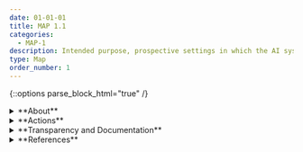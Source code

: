 ```yaml
---
date: 01-01-01
title: MAP 1.1
categories:
  - MAP-1
description: Intended purpose, prospective settings in which the AI system will be deployed, the specific set or types of users along with their expectations, and impacts of system use are understood and documented. Assumptions and related limitations about AI system purpose and use are enumerated, documented and tied to TEVV considerations and system metrics.
type: Map
order_number: 1
---
```

{::options parse_block_html="true" /} 


<details>
<summary markdown="span">**About**</summary>      
<br>
It is not necessarily possible to have advanced knowledge about all potential settings in which a system will be deployed. To help delineate the bounds of acceptable deployment, context mapping may include examination of the following:
* intended, prospective,and actual deployment setting.
* specific set or types of users. 
* operator or subject expectations. 
* concept of operations. 
* intended purpose and impact of system use. 
* requirements for system deployment and operation. 
* potential negative impacts to individuals, groups, communities, organizations, and society – or context-specific impacts such as legal requirements or impacts to the environment. 
* unintended, downstream, or other unknown contextual factors.

</details>

<details>
<summary markdown="span">**Actions**</summary>

* Pursue AI system design purposefully, after non-AI solutions are considered. 
* Define and document the task, purpose, minimum functionality, and benefits of the AI system to inform considerations about whether the project is worth pursuing.
* Maintain awareness of industry, technical, and applicable legal standards.
* Collaboratively consider intended AI system design tasks along with unanticipated purposes.
* Determine the user and organizational requirements, including business and technical requirements.
* Determine and delineate the expected and acceptable AI system context of use, including:
    * operational environment
    * impacts to individuals, groups, communities, organizations, and society
    * user characteristics and tasks
    * social environment.
* Track and document existing AI systems held by the organization, and those maintained or supported by third-party entities.
* Gain and maintain awareness about evaluating scientific claims related to AI system performance and benefits before launching into system design.
* Identify human-AI interaction and/or roles, such as whether the application will support or replace human decision making. 
* Plan for risks related to human-AI configurations, and document requirements, roles, and responsibilities for human oversight of deployed systems.

</details>

<details>
<summary markdown="span">**Transparency and Documentation**</summary>         
                     
**Organizations can document the following:**
* Which AI actors are responsible for the decisions of the AI and is this person aware of the intended uses and limitations of the analytic?
* Which AI actors are responsible for maintaining, re-verifying, monitoring, and updating this AI once deployed?
* Who is the person(s) accountable for the ethical considerations across the AI lifecycle?

**AI Transparency Resources:**
* GAO-21-519SP: AI Accountability Framework for Federal Agencies & Other Entities
* “Stakeholders in Explainable AI,” Sep. 2018, [Online]. [link](http://arxiv.org/abs/1810.00184)
* "Microsoft Responsible AI Standard, v2" [link](https://query.prod.cms.rt.microsoft.com/cms/api/am/binary/RE4ZPmV)

</details>

<details>
<summary markdown="span">**References**</summary>      
<br>
**Socio-technical systems**

Andrew D. Selbst, Danah Boyd, Sorelle A. Friedler, et al. 2019. Fairness and Abstraction in Sociotechnical Systems. In Proceedings of the Conference on Fairness, Accountability, and Transparency (FAccT'19). Association for Computing Machinery, New York, NY, USA, 59–68. [URL](https://doi.org/10.1145/3287560.3287598)

**Problem formulation**

Roel Dobbe, Thomas Krendl Gilbert, and Yonatan Mintz. 2021. Hard choices in artificial intelligence. Artificial Intelligence 300 (14 July 2021), 103555, ISSN 0004-3702. [URL](https://doi.org/10.1016/j.artint.2021.103555)

Samir Passi and Solon Barocas. 2019. Problem Formulation and Fairness. In Proceedings of the Conference on Fairness, Accountability, and Transparency (FAccT'19). Association for Computing Machinery, New York, NY, USA, 39–48. [URL](https://doi.org/10.1145/3287560.3287567)

**Context mapping**

Emilio Gómez-González and Emilia Gómez. 2020. Artificial intelligence in medicine and healthcare. Joint Research Centre (European Commission). [URL](https://op.europa.eu/en/publication-detail/-/publication/b4b5db47-94c0-11ea-aac4-01aa75ed71a1/language-en)

Sarah Spiekermann and Till Winkler. 2020. Value-based Engineering for Ethics by Design. arXiv:2004.13676. [URL](https://arxiv.org/abs/2004.13676)

Social Impact Lab. 2017. Framework for Context Analysis of Technologies in Social Change Projects (Draft v2.0). [URL](https://www.alnap.org/system/files/content/resource/files/main/Draft%20SIMLab%20Context%20Analysis%20Framework%20v2.0.pdf)

Solon Barocas, Asia J. Biega, Margarita Boyarskaya, et al. 2021. Responsible computing during COVID-19 and beyond. Commun. ACM 64, 7 (July 2021), 30–32. [URL](https://doi.org/10.1145/3466612)

**Identification of harms**

Harini Suresh and John V. Guttag. 2020. A Framework for Understanding Sources of Harm throughout the Machine Learning Life Cycle. arXiv:1901.10002. [URL](https://arxiv.org/abs/1901.10002)

Margarita Boyarskaya, Alexandra Olteanu, and Kate Crawford. 2020. Overcoming Failures of Imagination in AI Infused System Development and Deployment. arXiv:2011.13416. [URL](https://arxiv.org/abs/2011.13416)

Microsoft. Foundations of assessing harm. 2022. [URL](https://docs.microsoft.com/en-us/azure/architecture/guide/responsible-innovation/harms-modeling/)

**Understanding and documenting limitations in ML**

Alexander D'Amour, Katherine Heller, Dan Moldovan, et al. 2020. Underspecification Presents Challenges for Credibility in Modern Machine Learning. arXiv:2011.03395. [URL](https://arxiv.org/abs/2011.03395)

Jessie J. Smith, Saleema Amershi, Solon Barocas, et al. 2022. REAL ML: Recognizing, Exploring, and Articulating Limitations of Machine Learning Research. arXiv:2205.08363. [URL](https://arxiv.org/abs/2205.08363)

Margaret Mitchell, Simone Wu, Andrew Zaldivar, et al. 2019. Model Cards for Model Reporting. In Proceedings of the Conference on Fairness, Accountability, and Transparency (FAT* '19). Association for Computing Machinery, New York, NY, USA, 220–229. [URL](https://doi.org/10.1145/3287560.3287596)

Matthew Arnold, Rachel K. E. Bellamy, Michael Hind, et al. 2019. FactSheets: Increasing Trust in AI Services through Supplier's Declarations of Conformity. arXiv:1808.07261. [URL](https://arxiv.org/abs/1808.07261)

Michael A. Madaio, Luke Stark, Jennifer Wortman Vaughan, and Hanna Wallach. 2020. Co-Designing Checklists to Understand Organizational Challenges and Opportunities around Fairness in AI. In Proceedings of the 2020 CHI Conference on Human Factors in Computing Systems (CHI ‘20). Association for Computing Machinery, New York, NY, USA, 1–14. [URL](https://doi.org/10.1145/3313831.3376445)

Timnit Gebru, Jamie Morgenstern, Briana Vecchione, et al. 2021. Datasheets for Datasets. arXiv:1803.09010. [URL](https://arxiv.org/abs/1803.09010)

Bender, E. M., Friedman, B. & McMillan-Major, A.,  (2022). A Guide for Writing Data Statements for Natural Language Processing. University of Washington.  Accessed July 14, 2022. [URL](https://techpolicylab.uw.edu/wp-content/uploads/2021/11/Data_Statements_Guide_V2.pdf)

Meta AI. System Cards, a new resource for understanding how AI systems work, 2021. [URL](https://ai.facebook.com/blog/system-cards-a-new-resource-for-understanding-how-ai-systems-work/)

**When not to deploy**

Solon Barocas, Asia J. Biega, Benjamin Fish, et al. 2020. When not to design, build, or deploy. In Proceedings of the 2020 Conference on Fairness, Accountability, and Transparency (FAT* '20). Association for Computing Machinery, New York, NY, USA, 695. [URL](https://doi.org/10.1145/3351095.3375691)

**Statistical balance**

Ziad Obermeyer, Brian Powers, Christine Vogeli, and Sendhil Mullainathan. 2019. Dissecting racial bias in an algorithm used to manage the health of populations. Science 366, 6464 (25 Oct. 2019), 447-453. [URL](https://doi.org/10.1126/science.aax2342)

**Assessment of science in AI**

Arvind Narayanan. How to recognize AI snake oil. [URL](https://www.cs.princeton.edu/~arvindn/talks/MIT-STS-AI-snakeoil.pdf)

Emily M. Bender. 2022. On NYT Magazine on AI: Resist the Urge to be Impressed. (April 17, 2022). [URL](https://medium.com/@emilymenonbender/on-nyt-magazine-on-ai-resist-the-urge-to-be-impressed-3d92fd9a0edd)

</details>
